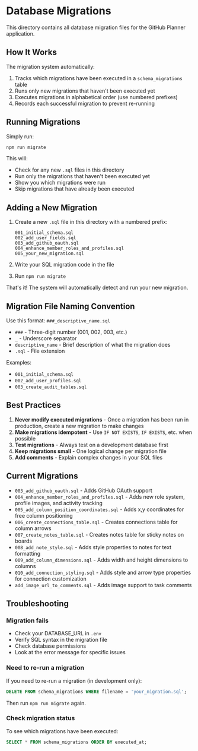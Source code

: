 # Database Migrations

This directory contains all database migration files for the GitHub Planner application.

## How It Works

The migration system automatically:
1. Tracks which migrations have been executed in a `schema_migrations` table
2. Runs only new migrations that haven't been executed yet
3. Executes migrations in alphabetical order (use numbered prefixes)
4. Records each successful migration to prevent re-running

## Running Migrations

Simply run:

```bash
npm run migrate
```

This will:
- Check for any new `.sql` files in this directory
- Run only the migrations that haven't been executed yet
- Show you which migrations were run
- Skip migrations that have already been executed

## Adding a New Migration

1. Create a new `.sql` file in this directory with a numbered prefix:
   ```
   001_initial_schema.sql
   002_add_user_fields.sql
   003_add_github_oauth.sql
   004_enhance_member_roles_and_profiles.sql
   005_your_new_migration.sql
   ```

2. Write your SQL migration code in the file

3. Run `npm run migrate`

That's it! The system will automatically detect and run your new migration.

## Migration File Naming Convention

Use this format: `###_descriptive_name.sql`

- `###` - Three-digit number (001, 002, 003, etc.)
- `_` - Underscore separator
- `descriptive_name` - Brief description of what the migration does
- `.sql` - File extension

Examples:
- `001_initial_schema.sql`
- `002_add_user_profiles.sql`
- `003_create_audit_tables.sql`

## Best Practices

1. **Never modify executed migrations** - Once a migration has been run in production, create a new migration to make changes
2. **Make migrations idempotent** - Use `IF NOT EXISTS`, `IF EXISTS`, etc. when possible
3. **Test migrations** - Always test on a development database first
4. **Keep migrations small** - One logical change per migration file
5. **Add comments** - Explain complex changes in your SQL files

## Current Migrations

- `003_add_github_oauth.sql` - Adds GitHub OAuth support
- `004_enhance_member_roles_and_profiles.sql` - Adds new role system, profile images, and activity tracking
- `005_add_column_position_coordinates.sql` - Adds x,y coordinates for free column positioning
- `006_create_connections_table.sql` - Creates connections table for column arrows
- `007_create_notes_table.sql` - Creates notes table for sticky notes on boards
- `008_add_note_style.sql` - Adds style properties to notes for text formatting
- `009_add_column_dimensions.sql` - Adds width and height dimensions to columns
- `010_add_connection_styling.sql` - Adds style and arrow type properties for connection customization
- `add_image_url_to_comments.sql` - Adds image support to task comments

## Troubleshooting

### Migration fails
- Check your DATABASE_URL in `.env`
- Verify SQL syntax in the migration file
- Check database permissions
- Look at the error message for specific issues

### Need to re-run a migration
If you need to re-run a migration (in development only):
```sql
DELETE FROM schema_migrations WHERE filename = 'your_migration.sql';
```
Then run `npm run migrate` again.

### Check migration status
To see which migrations have been executed:
```sql
SELECT * FROM schema_migrations ORDER BY executed_at;
```
